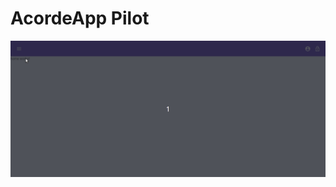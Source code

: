 # AcordeApp Pilot

![alt-text](https://github.com/BobFroes/acorde-app/blob/master/front.gif?raw=true)
